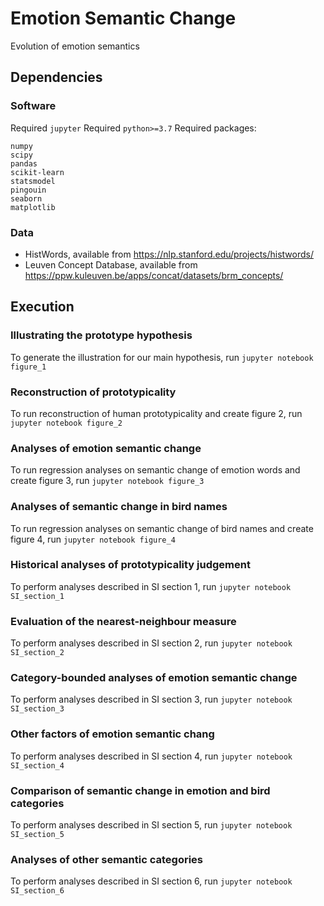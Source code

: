 Emotion Semantic Change
======

Evolution of emotion semantics

## Dependencies

### Software

Required `jupyter`
Required `python>=3.7`
Required packages:
```
numpy
scipy
pandas
scikit-learn
statsmodel
pingouin
seaborn
matplotlib
```

### Data

- HistWords, available from https://nlp.stanford.edu/projects/histwords/
- Leuven Concept Database, available from https://ppw.kuleuven.be/apps/concat/datasets/brm_concepts/

## Execution

### Illustrating the prototype hypothesis

To generate the illustration for our main hypothesis, run `jupyter notebook figure_1`

### Reconstruction of prototypicality

To run reconstruction of human prototypicality and create figure 2, run `jupyter notebook figure_2`

### Analyses of emotion semantic change

To run regression analyses on semantic change of emotion words and create figure 3, run `jupyter notebook figure_3`

### Analyses of semantic change in bird names

To run regression analyses on semantic change of bird names and create figure 4, run `jupyter notebook figure_4`

### Historical analyses of prototypicality judgement

To perform analyses described in SI section 1, run `jupyter notebook SI_section_1`

### Evaluation of the nearest-neighbour measure

To perform analyses described in SI section 2, run `jupyter notebook SI_section_2`

### Category-bounded analyses of emotion semantic change

To perform analyses described in SI section 3, run `jupyter notebook SI_section_3`

### Other factors of emotion semantic chang

To perform analyses described in SI section 4, run `jupyter notebook SI_section_4`

### Comparison of semantic change in emotion and bird categories

To perform analyses described in SI section 5, run `jupyter notebook SI_section_5`

### Analyses of other semantic categories

To perform analyses described in SI section 6, run `jupyter notebook SI_section_6`

